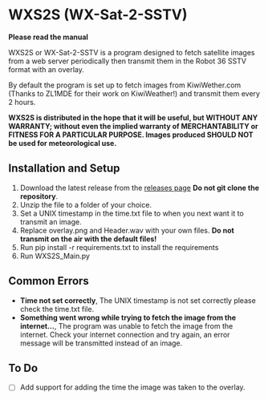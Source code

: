 # WXS2S (WX-Sat-2-SSTV)
**Please read the manual**

WXS2S or WX-Sat-2-SSTV is a program designed to fetch satellite images from a web server periodically then transmit them in the Robot 36 SSTV format with an overlay. 

By default the program is set up to fetch images from KiwiWether.com (Thanks to ZL1MDE for their work on KiwiWeather!) and transmit them every 2 hours.

**WXS2S is distributed in the hope that it will be useful, but WITHOUT ANY WARRANTY; without even the implied warranty of MERCHANTABILITY or FITNESS FOR A PARTICULAR PURPOSE. Images produced SHOULD NOT be used for meteorological use.**

## Installation and Setup 
1. Download the latest release from the [releases page](https://github.com/ZL1LCD/WXS2S/releases) **Do not git clone the repository**.
2. Unzip the file to a folder of your choice. 
3. Set a UNIX timestamp in the time.txt file to when you next want it to transmit an image. 
4. Replace overlay.png and Header.wav with your own files. **Do not transmit on the air with the default files!** 
5. Run pip install -r requirements.txt to install the requirements
6. Run WXS2S_Main.py

## Common Errors 
- **Time not set correctly**,  The UNIX timestamp is not set correctly please check the time.txt file.
- **Something went wrong while trying to fetch the image from the internet...**, The program was unable to fetch the image from the internet. Check your internet connection and try again, an error message will be transmitted instead of an image.

## To Do
- [ ] Add support for adding the time the image was taken to the overlay. 

 




